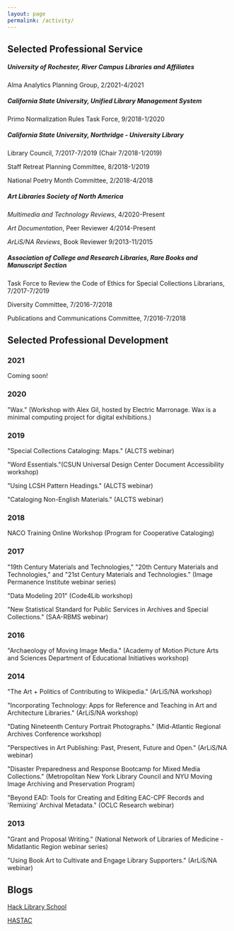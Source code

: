 ```yaml
---
layout: page
permalink: /activity/
---
```

## Selected Professional Service
##### University of Rochester, River Campus Libraries and Affiliates
Alma Analytics Planning Group, 2/2021-4/2021
##### California State University, Unified Library Management System
Primo Normalization Rules Task Force, 9/2018-1/2020
##### California State University, Northridge - University Library
Library Council, 7/2017-7/2019 (Chair 7/2018-1/2019)

Staff Retreat Planning Committee, 8/2018-1/2019

National Poetry Month Committee, 2/2018-4/2018
##### **Art Libraries Society of North America**
*Multimedia and Technology Reviews*, 4/2020-Present

*Art Documentation*, Peer Reviewer 4/2014-Present

*ArLiS/NA Reviews*, Book Reviewer 9/2013-11/2015
##### **Association of College and Research Libraries, Rare Books and Manuscript Section**
Task Force to Review the Code of Ethics for Special Collections Librarians, 7/2017-7/2019

Diversity Committee, 7/2016-7/2018

Publications and Communications Committee, 7/2016-7/2018

## Selected Professional Development
### 2021
Coming soon!
### 2020
"Wax." (Workshop with Alex Gil, hosted by Electric Marronage. Wax is a minimal computing project for digital exhibitions.)
### 2019
"Special Collections Cataloging: Maps." (ALCTS webinar)

"Word Essentials."(CSUN Universal Design Center Document Accessibility workshop)

"Using LCSH Pattern Headings." (ALCTS webinar)

"Cataloging Non-English Materials." (ALCTS webinar)
### 2018
NACO Training Online Workshop (Program for Cooperative Cataloging)

### 2017
"19th Century Materials and Technologies," "20th Century Materials and Technologies," and "21st Century Materials and Technologies." (Image Permanence Institute webinar series)

"Data Modeling 201" (Code4Lib workshop)  

"New Statistical Standard for Public Services in Archives and Special Collections." (SAA-RBMS webinar)
### 2016
"Archaeology of Moving Image Media." (Academy of Motion Picture Arts and Sciences Department of Educational Initiatives workshop)
### 2014
"The Art + Politics of Contributing to Wikipedia." (ArLiS/NA workshop)  

"Incorporating Technology: Apps for Reference and Teaching in Art and Architecture Libraries." (ArLiS/NA workshop)  

"Dating Nineteenth Century Portrait Photographs." (Mid-Atlantic Regional Archives Conference workshop)  

"Perspectives in Art Publishing: Past, Present, Future and Open." (ArLiS/NA webinar)  

"Disaster Preparedness and Response Bootcamp for Mixed Media Collections." (Metropolitan New York Library Council and NYU Moving Image Archiving and Preservation Program)  

"Beyond EAD: Tools for Creating and Editing EAC-CPF Records and 'Remixing' Archival Metadata." (OCLC Research webinar)
### 2013
"Grant and Proposal Writing." (National Network of Libraries of Medicine - Midatlantic Region webinar series)  

"Using Book Art to Cultivate and Engage Library Supporters." (ArLiS/NA webinar)  

## Blogs
[Hack Library School](http://hacklibraryschool.com/author/aszingarellisweet/)

[HASTAC](http://www.hastac.org/users/aszingarelli)
